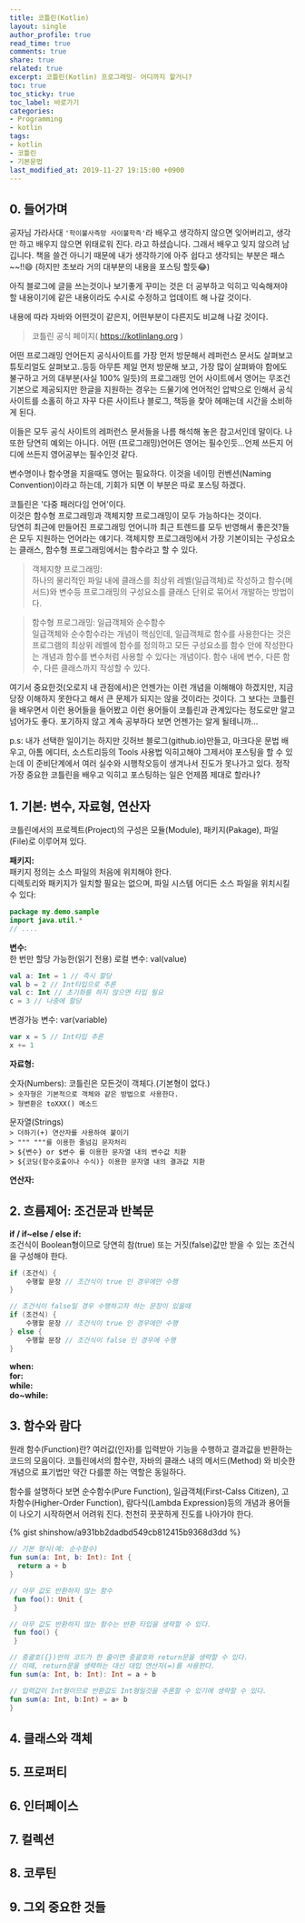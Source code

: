 ```yaml
---
title: 코틀린(Kotlin)
layout: single
author_profile: true
read_time: true
comments: true
share: true
related: true
excerpt: 코틀린(Kotlin) 프로그래밍- 어디까지 할거니?
toc: true
toc_sticky: true
toc_label: 바로가기
categories:
- Programming
- kotlin
tags:
- kotlin
- 코틀린
- 기본문법
last_modified_at: 2019-11-27 19:15:00 +0900
---
```

## 0. 들어가며
공자님 가라사대 `'학이불사즉망 사이불학즉'`라 배우고 생각하지 않으면 잊어버리고, 생각만 하고 배우지 않으면 위태로워 진다. 라고 하셨습니다.
그래서 배우고 잊지 않으려 남깁니다.
책을 쓸건 아니기 때문에 내가 생각하기에 아주 쉽다고 생각되는 부분은 패스~~!!:smile:
(하지만 초보라 거의 대부분의 내용을 포스팅 할듯:joy:)

아직 블로그에 글을 쓰는것이나 보기좋게 꾸미는 것은 더 공부하고 익히고 익숙해져야 할 내용이기에 같은 내용이라도 수시로 수정하고 업데이트 해 나갈 것이다.

내용에 따라 자바와 어떤것이 같은지, 어떤부분이 다른지도 비교해 나갈 것이다.

>코틀린 공식 페이지( <https://kotlinlang.org> )

어떤 프로그래밍 언어든지 공식사이트를 가장 먼저 방문해서 레퍼런스 문서도 살펴보고 튜토리얼도 살펴보고..등등 아무튼 제일 먼저 방문해 보고, 가장 많이 살펴봐야 함에도 불구하고 거의 대부분(사실 100% 일듯)의 프로그래밍 언어 사이트에서 영어는 무조건 기본으로 제공되지만 한글을 지원하는 경우는 드물기에 언어적인 압박으로 인해서 공식 사이트를 소홀히 하고 자꾸 다른 사이트나 블로그, 책등을 찾아 헤매는데 시간을 소비하게 된다.

이들은 모두 공식 사이트의 레퍼런스 문서들을 나름 해석해 놓은 참고서인데 말이다.
나 또한 당연히 예외는 아니다.
어떤 (프로그래밍)언어든  영어는 필수인듯...언제 쓰든지 어디에 쓰든지 영어공부는 필수인것 같다.

변수명이나 함수명을 지을때도 영어는 필요하다.
이것을 네이밍 컨벤션(Naming Convention)이라고 하는데, 기회가 되면 이 부분은 따로 포스팅 하겠다.

코틀린은 '다중 패러다임 언어'이다.  
이것은 함수형 프로그래밍과 객체지향 프로그래밍이 모두 가능하다는 것이다.  
당연히 최근에 만들어진 프로그래밍 언어니까 최근 트렌드를 모두 반영해서 좋은것?들은 모두 지원하는 언어라는 얘기다.
객체지향 프로그래밍에서 가장 기본이되는 구성요소는 클래스, 함수형 프로그래밍에서는 함수라고 할 수 있다.

>객체지향 프로그래밍:  
하나의 물리적인 파일 내에 클래스를 최상위 레벨(일급객체)로 작성하고 함수(메서드)와 변수등 프로그래밍의 구성요소를 클래스 단위로 묶어서 개발하는 방법이다.

>함수형 프로그래밍: 일급객체와 순수함수  
일급객체와 순수함수라는 개념이 핵심인데, 일급객체로 함수를 사용한다는 것은 프로그램의 최상위 레벨에 함수를 정의하고 모든 구성요소를 함수 안에 작성한다는 개념과 함수를 변수처럼 사용할 수 있다는 개념이다. 함수 내에 변수, 다른 함수, 다른 클래스까지 작성할 수 있다.

여기서 중요한것(오로지 내 관점에서)은 언젠가는 이런 개념을 이해해야 하겠지만, 지금 당장 이해하지 못한다고 해서 큰 문제가 되지는 않을 것이라는 것이다. 그 보다는 코틀린을 배우면서 이런 용어들을 들어봤고 이런 용어들이 코틀린과 관계있다는 정도로만 알고 넘어가도 좋다. 포기하지 않고 계속 공부하다 보면 언젠가는 알게 될테니까...
 
p.s:
내가 선택한 일이기는 하지만 깃허브 블로그(github.io)만들고, 마크다운 문법 배우고, 아톰 에디터, 소스트리등의 Tools 사용법 익히고해야 그제서야 포스팅을 할 수 있는데 이 준비단계에서 여러 실수와 시행착오등이 생겨나서 진도가 못나가고 있다.
정작 가장 중요한 코틀린을 배우고 익히고 포스팅하는 일은 언제쯤 제대로 할라나?

## 1. 기본: 변수, 자료형, 연산자
코틀린에서의 프로젝트(Project)의 구성은 모듈(Module), 패키지(Pakage), 파일(File)로 이루어져 있다.

**패키지:**  
패키지 정의는 소스 파일의 처음에 위치해야 한다.  
디렉토리와 패키지가 일치할 필요는 없으며, 파일 시스템 어디든 소스 파일을 위치시킬 수 있다:  
```kotlin
package my.demo.sample 
import java.util.* 
// ....
```  


**변수:**  
한 번만 할당 가능한(읽기 전용) 로컬 변수: val(value)  
```kotlin
val a: Int = 1 // 즉시 할당
val b = 2 // Int타입으로 추론 
val c: Int // 초기화를 하지 않으면 타입 필요 
c = 3 // 나중에 할당
```
변경가능 변수: var(variable)  
~~~kotlin
var x = 5 // Int타입 추론
x += 1
~~~


**자료형:**  

숫자(Numbers): 코틀린은 모든것이 객체다.(기본형이 없다.)  
`> 숫자형은 기본적으로 객체와 같은 방법으로 사용한다.`  
`> 형변환은 toXXX() 메소드`

문자열(Strings)  
`> 더하기(+) 연산자를 사용하여 붙이기`  
`> """ """를 이용한 줄넘김 문자처리`  
`> ${변수} or $변수 를 이용한 문자열 내의 변수값 치환`  
`> ${코딩(함수호출이나 수식)} 이용한 문자열 내의 결과값 치환`  

__연산자:__  


## 2. 흐름제어: 조건문과 반복문  
**if / if~else / else if:**  
조건식이 Boolean형이므로 당연히 참(true) 또는 거짓(false)값만 받을 수 있는 조건식을 구성해야 한다.
```kotlin
if (조건식) {
    수행할 문장 // 조건식이 true 인 경우에만 수행
}

// 조건식이 false일 경우 수행하고자 하는 문장이 있을때 
if (조건식) {
    수행할 문장 // 조건식이 true 인 경우에만 수행
} else {
    수행할 문장 // 조건식이 false 인 경우에 수행
}
```
**when:**  
**for:**  
**while:**  
**do~while:**  


## 3. 함수와 람다  
원래 함수(Function)란? 여러값(인자)를 입력받아 기능을 수행하고 결과값을 반환하는 코드의 모음이다.
코틀린에서의 함수란, 자바의 클래스 내의 메서드(Method) 와 비슷한 개념으로 표기법만 약간 다를뿐 하는 역할은 동일하다.

함수를 설명하다 보면  순수함수(Pure Function), 일급객체(First-Calss Citizen), 고차함수(Higher-Order Function), 람다식(Lambda Expression)등의 개념과 용어들이 나오기 시작하면서 어려워 진다. 천천히 꿋꿋하게 진도를 나아가야 한다.

{% gist shinshow/a931bb2dadbd549cb812415b9368d3dd %}

```kotlin
// 기본 형식(예: 순수함수)
fun sum(a: Int, b: Int): Int {
  return a + b
}

// 아무 값도 반환하지 않는 함수
 fun foo(): Unit {
 }

// 아무 값도 반환하지 않는 함수는 반환 타입을 생략할 수 있다.
 fun foo() {
 }

// 중괄호({})안의 코드가 한 줄이면 중괄호와 return문을 생략할 수 있다.
// 이때, return문을 생략하는 대신 대입 연산자(=)를 사용한다.
fun sum(a: Int, b: Int): Int = a + b

// 입력값이 Int형이므로 반환값도 Int형일것을 추론할 수 있기에 생략할 수 있다.
fun sum(a: Int, b:Int) = a+ b
}
```

## 4. 클래스와 객체
## 5. 프로퍼티
## 6. 인터페이스
## 7. 컬렉션
## 8. 코루틴
## 9. 그외 중요한 것들
